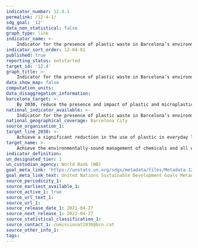 ```yaml
---
indicator_number: 12.4.1
permalink: /12-4-1/
sdg_goal: '12'
data_non_statistical: false
graph_type: line
indicator_name: >-
    Indicator for the presence of plastic waste in Barcelona’s environment (to be determined)
indicator_sort_order: 12-04-01
published: true
reporting_status: notstarted
target_id: '12.4'
graph_title: >-
    Indicator for the presence of plastic waste in Barcelona’s environment (to be determined)
data_show_map: false
computation_units: 
data_disaggregation_information:
barcelona_target: >-
    By 2030, reduce the presence and impact of plastic and microplastics in Barcelona’s environment
national_indicator_available: >-
    Indicator for the presence of plastic waste in Barcelona’s environment (to be determined)
national_geographical_coverage: Barcelona City
source_organisation_1: 
target_line_2030: >-
    Achieve a significant reduction in the use of plastic in everyday life. Target value 2030: Pending data
target_name: >-
    Achieve the environmentally-sound management of chemicals and all waste products throughout their life cycle, in accordance with agreed international frameworks, and significantly reduce their release into the atmosphere, water and soil in order to minimise their adverse impacts on human health and the environment
indicator_definition:
un_designated_tier: 1
un_custodian_agency: World Bank (WB)
goal_meta_link: 'https://unstats.un.org/sdgs/metadata/files/Metadata-12-04-01.pdf'
goal_meta_link_text: United Nations Sustainable Development Goals Metadata (pdf 894kB)
source_periodicity_1: 
source_earliest_available_1: 
source_active_1: true
source_url_text_1:
source_url_1: 
source_release_date_1: 2021-04-27
source_next_release_1: 2022-04-27
source_statistical_classification_1: 
source_contact_1: comissionat2030@bcn.cat
source_other_info_1:
tags:
---
```


